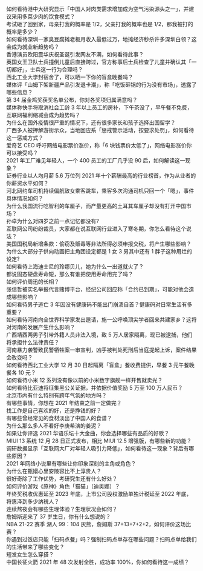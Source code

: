 如何看待港中大研究显示「中国人对肉类需求增加成为空气污染源头之一」，并建议采用多菜少肉的饮食模式？  
考试砸了回到家，母亲打我的概率是 1/2，父亲打我的概率也是 1/2，那我被打的概率是多少？  
如何看待深圳一家臭豆腐摊老板月收入最低过万，地摊经济秒杀许多深圳白领？这会成为就业新趋势吗？  
香港演员欧阳震华庆祝圣诞引发网友不满，如何看待此事？  
英国女王卫队士兵撞倒儿童后直接跨过，官方称事后士兵检查了儿童并确认其「一切都好」，士兵这一行为合理吗？  
西北工业大学封宿舍了，可以晒一下你的盲盒晚餐吗？  
媒体评「山姆下架新疆产品引发退卡潮」，称「吃饭砸锅的行为没有市场」，透露了哪些信息？  
第 34 届金鸡奖获奖名单公布，你对各奖项归属满意吗？  
媒体称快手将取消社会工龄 3 年以上员工的房补，下午茶没了，早午餐不免费，互联网福利缩减会成为趋势吗？  
为什么在国外疫情很严重的情况下，还有很多家长和孩子选择出国留学？  
广西多人被押解游街示众，当地回应系「惩戒警示活动，按要求处罚」，如何看待这一惩戒方式？  
爱奇艺 CEO 呼吁网络电影票价涨价，称「6 块钱票价太低了」，网络电影涨价你可以接受吗？  
2021 年工厂难见年轻人，一个 400 员工的工厂几乎没 90 后，如何解读这一现象？  
证券行业以人均月薪 5.6 万位列 2021 年十个薪酬最高的行业榜首，作为从业者的你薪资水平如何？  
河北网约车司机持续偏航致女乘客跳车，乘客多次沟通司机只回一个「嗯」，事件具体情况如何？  
为什么我国流行吃智利的车厘子，而产量更高的土耳其车厘子却没有打开中国市场？  
孙卓为什么对四岁之前一点记忆都没有?  
互联网公司纷纷裁员，大家都在说互联网行业进入了寒冬期，你怎么看待这个说法？  
美国国税局新增条款：偷窃及贩毒等非法所得必须申报交税，将产生哪些影响？  
为什么大部分子供向动画把主角团设定都是 1 女 3 男其中还有 1 胖子这种用烂的设定?  
如何看待上海迪士尼的玲娜贝儿，她为什么一出道就火了？  
都说固态硬盘寿命短，那么有谁把使用寿命用完了吗？  
如何评价周迅的长相？  
张信哲被实名举报代言赌博平台，经纪公司回应称「合约已到期」，可能对他会造成哪些影响？  
如何看待男子逃亡 3 年因没有健康码不能出门崩溃自首？健康码对日常生活有多重要？  
如何看待河南向全世界科学家发出邀请，施一公呼唤顶尖学者回来共建家乡？这将对河南的发展产生什么影响？  
广西靖西两男子引带外籍人员非法入境，致 5 万人居家隔离，现已被逮捕，他们将承担什么法律责任？  
河南暴力袭警致民警牺牲案一审宣判，凶手被判处死刑后当庭提起上诉，案件结果会改变吗？  
如何看待西北工业大学 12 月 30 日起隔离「盲盒」餐收费提供，早餐 3 元午餐晚餐各 10 元？  
如何看待小米 12 系列没有像以前的小米数字旗舰一样开售就卖光？  
如何看待比亚迪将征集黑公关证据，并依据价值奖励 5 万至 100 万人民币？  
北京市内有什么特别有跨年气氛的地方吗？  
有哪些事情，你想在 2021 年结束之前一定做完？  
找工作是自己喜欢的好，还是挣钱的好？  
有哪些曾经常见的食材淡出了中国人的食谱？  
为什么那么多人不看好李庚希演的姜泥？  
如果让你评选 2021 华语乐坛十大金曲，你会选择哪些有品质的好歌？  
MIUI 13 系统 12 月 28 日正式发布，相比 MIUI 12.5 增强版，有哪些新的功能？  
调研数据显示「互联网大厂对年轻人吸引力降低」，如何看待这一现象？背后有哪些原因？  
2021 年网络小说里有哪些让你印象深刻的主角或角色？  
为什么在甄嬛心里安陵容比不上淳贵人？  
很好奇除了工作优势，考研究生还有什么好处？  
如何评价游戏《原神》角色「猫猫」（迪奥娜）？  
年终奖税收优惠延至 2023 年底，上市公司股权激励单独计税延至 2022 年底，将惠泽到多少纳税人？  
连续熬夜会有哪些生理体验？生理状况会如何？  
詹姆斯迎来了 37 岁生日，你有什么想说的？  
NBA 21-22 赛季 湖人 99：104 灰熊，詹姆斯 37+13+7+2+2，如何评价这场比赛？  
你遇到过饭店只能「扫码点餐」吗？强制扫码点单存在哪些问题？扫码点单给我们的生活带来了哪些变化？  
短发女生怎么穿搭？  
中国长征火箭 2021 年 48 次发射全胜，成功率 100%，你如何看待这一成绩？  
